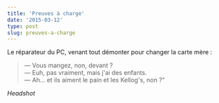 ```yaml
---
title: 'Preuves à charge'
date: '2015-03-12'
type: post
slug: preuves-a-charge
---
```


Le réparateur du PC, venant tout démonter pour changer la carte mère :

> — Vous mangez, non, devant ?  
> — Euh, pas vraiment, mais j'ai des enfants.  
> — Ah... et ils aiment le pain et les Kellog's, non ?"

_Headshot_
